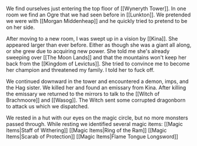 We find ourselves just entering the top floor of [[Wyneryth Tower]]. In one room we find an Ogre that we had seen before in [[Lunkton]]. We pretended we were with [[Morgan Middenheap]] and he quickly tried to pretend to be on her side.

After moving to a new room, I was swept up in a vision by [[Kina]]. She appeared larger than ever before. Either as though she was a giant all along, or she grew due to acquiring new power. She told me she's already sweeping over [[The Moon Lands]] and that the mountains won't keep her back from the [[Kingdom of Levictus]]. She tried to convince me to become her champion and threatened my family. I told her to fuck off.

We continued downward in the tower and encountered a demon, imps, and the Hag sister. We killed her and found an emissary from Kina. After killing the emissary we returned to the mirrors to talk to the [[Witch of Brachmoore]] and [[Wasog]]. The Witch sent some corrupted dragonborn to attack us which we dispatched.

We rested in a hut with our eyes on the magic circle, but no more monsters passed through. While resting we identified several magic items:
[[Magic Items|Staff of Withering]]
[[Magic Items|Ring of the Ram]]
[[Magic Items|Scarab of Protection]]
[[Magic Items|Flame Tongue Longsword]]